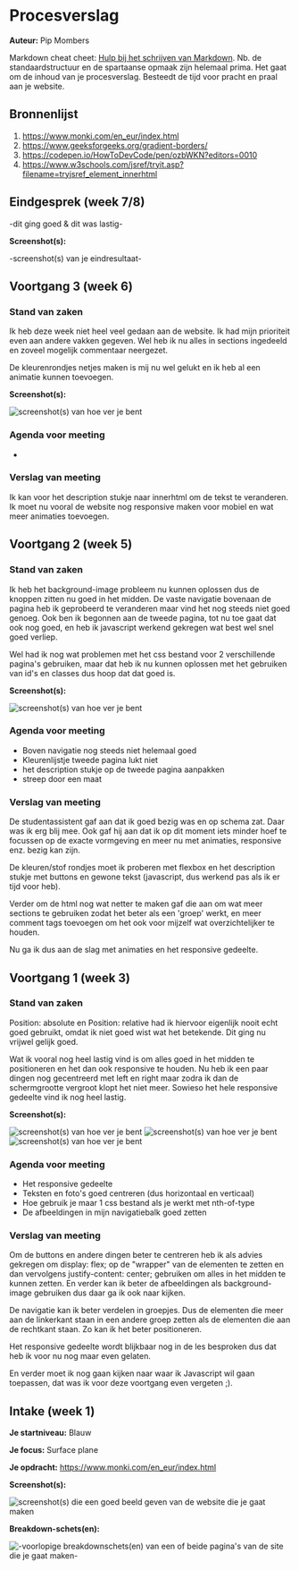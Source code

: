 # Procesverslag
**Auteur:** Pip Mombers

Markdown cheat cheet: [Hulp bij het schrijven van Markdown](https://github.com/adam-p/markdown-here/wiki/Markdown-Cheatsheet). Nb. de standaardstructuur en de spartaanse opmaak zijn helemaal prima. Het gaat om de inhoud van je procesverslag. Besteedt de tijd voor pracht en praal aan je website.



## Bronnenlijst
1. https://www.monki.com/en_eur/index.html
2. https://www.geeksforgeeks.org/gradient-borders/
3. https://codepen.io/HowToDevCode/pen/ozbWKN?editors=0010
4. https://www.w3schools.com/jsref/tryit.asp?filename=tryjsref_element_innerhtml



## Eindgesprek (week 7/8)

-dit ging goed & dit was lastig-

**Screenshot(s):**

-screenshot(s) van je eindresultaat-



## Voortgang 3 (week 6)

### Stand van zaken

Ik heb deze week niet heel veel gedaan aan de website. Ik had mijn prioriteit even aan andere vakken gegeven. Wel heb ik nu alles in sections ingedeeld en zoveel mogelijk commentaar neergezet. 

De kleurenrondjes netjes maken is mij nu wel gelukt en ik heb al een animatie kunnen toevoegen. 

**Screenshot(s):**

![screenshot(s) van hoe ver je bent](images/voortgang3.jpg)


### Agenda voor meeting

- 


### Verslag van meeting

Ik kan voor het description stukje naar innerhtml om de tekst te veranderen. Ik moet nu vooral de website nog responsive maken voor mobiel en wat meer animaties toevoegen. 



## Voortgang 2 (week 5)

### Stand van zaken

Ik heb het background-image probleem nu kunnen oplossen dus de knoppen zitten nu goed in het midden. De vaste navigatie bovenaan de pagina heb ik geprobeerd te veranderen maar vind het nog steeds niet goed genoeg. Ook ben ik begonnen aan de tweede pagina, tot nu toe gaat dat ook nog goed, en heb ik javascript werkend gekregen wat best wel snel goed verliep. 

Wel had ik nog wat problemen met het css bestand voor 2 verschillende pagina's gebruiken, maar dat heb ik nu kunnen oplossen met het gebruiken van id's en classes dus hoop dat dat goed is.

**Screenshot(s):**

![screenshot(s) van hoe ver je bent](images/voortgang2.jpg)


### Agenda voor meeting

- Boven navigatie nog steeds niet helemaal goed
- Kleurenlijstje tweede pagina lukt niet
- het description stukje op de tweede pagina aanpakken
- streep door een maat


### Verslag van meeting
De studentassistent gaf aan dat ik goed bezig was en op schema zat. Daar was ik erg blij mee. Ook gaf hij aan dat ik op dit moment iets minder hoef te focussen op de exacte vormgeving en meer nu met animaties, responsive enz. bezig kan zijn. 

De kleuren/stof rondjes moet ik proberen met flexbox en het description stukje met buttons en gewone tekst (javascript, dus werkend pas als ik er tijd voor heb). 

Verder om de html nog wat netter te maken gaf die aan om wat meer sections te gebruiken zodat het beter als een 'groep' werkt, en meer comment tags toevoegen om het ook voor mijzelf wat overzichtelijker te houden. 

Nu ga ik dus aan de slag met animaties en het responsive gedeelte. 


## Voortgang 1 (week 3)

### Stand van zaken

Position: absolute en Position: relative had ik hiervoor eigenlijk nooit echt goed gebruikt, omdat ik niet goed wist wat het betekende. Dit ging nu vrijwel gelijk goed. 

Wat ik vooral nog heel lastig vind is om alles goed in het midden te positioneren en het dan ook responsive te houden. Nu heb ik een paar dingen nog gecentreerd met left en right maar zodra ik dan de schermgrootte vergroot klopt het niet meer. Sowieso het hele responsive gedeelte vind ik nog heel lastig. 

**Screenshot(s):**

![screenshot(s) van hoe ver je bent](images/voortgang1a.jpg)
![screenshot(s) van hoe ver je bent](images/voortgang1b.jpg)
![screenshot(s) van hoe ver je bent](images/voortgang1c.jpg)

### Agenda voor meeting

- Het responsive gedeelte
- Teksten en foto's goed centreren (dus horizontaal en verticaal)
- Hoe gebruik je maar 1 css bestand als je werkt met nth-of-type
- De afbeeldingen in mijn navigatiebalk goed zetten

### Verslag van meeting

Om de buttons en andere dingen beter te centreren heb ik als advies gekregen om display: flex; op de "wrapper" van de elementen te zetten en dan vervolgens justify-content: center; gebruiken om alles in het midden te kunnen zetten. En verder kan ik beter de afbeeldingen als background-image gebruiken dus daar ga ik ook naar kijken. 

De navigatie kan ik beter verdelen in groepjes. Dus de elementen die meer aan de linkerkant staan in een andere groep zetten als de elementen die aan de rechtkant staan. Zo kan ik het beter positioneren. 

Het responsive gedeelte wordt blijkbaar nog in de les besproken dus dat heb ik voor nu nog maar even gelaten. 

En verder moet ik nog gaan kijken naar waar ik Javascript wil gaan toepassen, dat was ik voor deze voortgang even vergeten ;). 



## Intake (week 1)

**Je startniveau:** Blauw

**Je focus:** Surface plane

**Je opdracht:** https://www.monki.com/en_eur/index.html

**Screenshot(s):**

![screenshot(s) die een goed beeld geven van de website die je gaat maken](images/screenshots.jpg) 

**Breakdown-schets(en):**

![-voorlopige breakdownschets(en) van een of beide pagina's van de site die je gaat maken-](images/BreakdownSchets.jpg)

